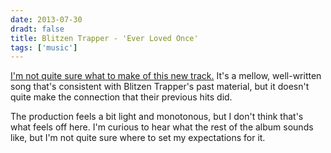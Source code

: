 ```yaml
---
date: 2013-07-30
dradt: false
title: Blitzen Trapper - 'Ever Loved Once'
tags: ['music']
---
```


[I'm not quite sure what to make of this new track.](http://www.rollingstone.com/music/news/blitzen-trapper-visit-old-memories-in-ever-loved-once-song-premiere-20130730) It's a mellow, well-written song that's consistent with Blitzen Trapper's past material, but it doesn't quite make the connection that their previous hits did.<!-- excerpt -->

The production feels a bit light and monotonous, but I don't think that's what feels off here. I'm curious to hear what the rest of the album sounds like, but I'm not quite sure where to set my expectations for it.
